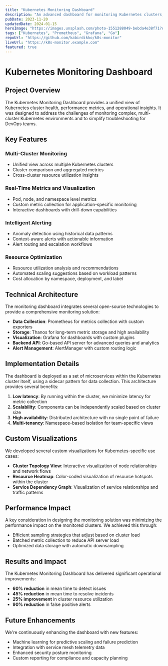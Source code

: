 ```yaml
---
title: "Kubernetes Monitoring Dashboard"
description: "An advanced dashboard for monitoring Kubernetes clusters, offering real-time metrics, alerting, and visualization capabilities."
pubDate: 2023-11-20
updatedDate: 2024-01-15
heroImage: "https://images.unsplash.com/photo-1551288049-bebda4e38f71?q=80&w=1000&auto=format&fit=crop"
tags: ["Kubernetes", "Prometheus", "Grafana", "Go"]
repoUrl: "https://github.com/kabirdikko/k8s-monitor"
liveUrl: "https://k8s-monitor.example.com"
featured: true
---
```


# Kubernetes Monitoring Dashboard

## Project Overview

The Kubernetes Monitoring Dashboard provides a unified view of Kubernetes cluster health, performance metrics, and operational insights. It was designed to address the challenges of monitoring complex, multi-cluster Kubernetes environments and to simplify troubleshooting for DevOps teams.

## Key Features

### Multi-Cluster Monitoring

- Unified view across multiple Kubernetes clusters
- Cluster comparison and aggregated metrics
- Cross-cluster resource utilization insights

### Real-Time Metrics and Visualization

- Pod, node, and namespace level metrics
- Custom metric collection for application-specific monitoring
- Interactive dashboards with drill-down capabilities

### Intelligent Alerting

- Anomaly detection using historical data patterns
- Context-aware alerts with actionable information
- Alert routing and escalation workflows

### Resource Optimization

- Resource utilization analysis and recommendations
- Automated scaling suggestions based on workload patterns
- Cost allocation by namespace, deployment, and label

## Technical Architecture

The monitoring dashboard integrates several open-source technologies to provide a comprehensive monitoring solution:

- **Data Collection**: Prometheus for metrics collection with custom exporters
- **Storage**: Thanos for long-term metric storage and high availability
- **Visualization**: Grafana for dashboards with custom plugins
- **Backend API**: Go-based API server for advanced queries and analytics
- **Alert Management**: AlertManager with custom routing logic

## Implementation Details

The dashboard is deployed as a set of microservices within the Kubernetes cluster itself, using a sidecar pattern for data collection. This architecture provides several benefits:

1. **Low latency**: By running within the cluster, we minimize latency for metric collection
2. **Scalability**: Components can be independently scaled based on cluster size
3. **High availability**: Distributed architecture with no single point of failure
4. **Multi-tenancy**: Namespace-based isolation for team-specific views

## Custom Visualizations

We developed several custom visualizations for Kubernetes-specific use cases:

- **Cluster Topology View**: Interactive visualization of node relationships and network flows
- **Resource Heatmap**: Color-coded visualization of resource hotspots within the cluster
- **Service Dependency Graph**: Visualization of service relationships and traffic patterns

## Performance Impact

A key consideration in designing the monitoring solution was minimizing the performance impact on the monitored clusters. We achieved this through:

- Efficient sampling strategies that adjust based on cluster load
- Batched metric collection to reduce API server load
- Optimized data storage with automatic downsampling

## Results and Impact

The Kubernetes Monitoring Dashboard has delivered significant operational improvements:

- **60% reduction** in mean time to detect issues
- **45% reduction** in mean time to resolve incidents
- **25% improvement** in cluster resource utilization
- **90% reduction** in false positive alerts

## Future Enhancements

We're continuously enhancing the dashboard with new features:

- Machine learning for predictive scaling and failure prediction
- Integration with service mesh telemetry data
- Enhanced security posture monitoring
- Custom reporting for compliance and capacity planning 